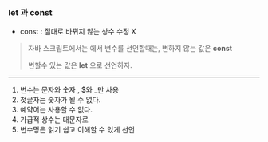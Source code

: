 ### let 과 const

- const : 절대로 바뀌지 않는 상수 수정 X

> 자바 스크립트에서는 에서 변수를 선언할때는, 변하지 않는 값은 **const**
>
> 변할수 있는 값은 **let** 으로 선언하자.
---

1. 변수는 문자와 숫자 , $와 _만 사용
2. 첫글자는 숫자가 될 수 없다.
3. 예약어는 사용할 수 없다.
4. 가급적 상수는 대문자로
5. 변수명은 읽기 쉽고 이해할 수 있게 선언

